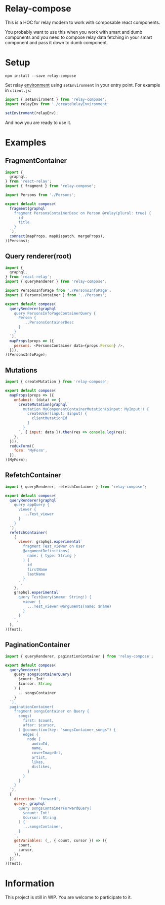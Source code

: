 # Relay-compose

This is a HOC for relay modern to work with сomposable react components.

You probably want to use this when you work with smart and dumb components and you need to compose relay data fetching in your smart component and pass it down to dumb component.

# Setup

`npm install --save relay-compose`

Set relay [environment](https://facebook.github.io/relay/docs/relay-environment.html) using `setEnvironment` in your entry point. For example in `client.js`:

```js
import { setEnviroment } from 'relay-compose';
import relayEnv from './createRelayEnvironment'

setEnviroment(relayEnv);
```

And now you are ready to use it.

# Examples
## FragmentContainer

```js
import {
  graphql,
} from 'react-relay';
import { fragment } from 'relay-compose';

import Persons from './Persons';

export default compose(
  fragment(graphql`
    fragment PersonsContainerDesc on Person @relay(plural: true) {
      id
      title
    }
  `),
  connect(mapProps, mapDispatch, mergeProps),
)(Persons);
```

## Query renderer(root)

```js
import {
  graphql,
} from 'react-relay';
import { queryRenderer } from 'relay-compose';

import PersonsInfoPage from './PersonsInfoPage';
import { PersonsContainer } from '../Persons';

export default compose(
  queryRenderer(graphql`
    query PersonsInfoPageContainerQuery {
      Person {
        ...PersonsContainerDesc
      }
    }
  `),
  mapProps(props => ({
    persons: <PersonsContainer data={props.Person} />,
  })),
)(PersonsInfoPage);
```

## Mutations

```js
import { createMutation } from 'relay-compose';

export default compose(
  mapProps(props => ({
    onSubmit: (data) => {
      createMutation(graphql`
        mutation MyComponentContainerMutation($input: MyInput!) {
          createUser(input: $input) {
            clientMutationId
          }
        }
      `, { input: data }).then(res => console.log(res);
    },
  })),
  reduxForm({
    form: 'MyForm',
  }),
)(MyForm);
```

## RefetchContainer

```js
import { queryRenderer, refetchContainer } from 'relay-compose';

export default compose(
  queryRenderer(graphql`
    query appQuery {
      viewer {
        ...Test_viewer
      }
    }
  `),
  refetchContainer(
    {
      viewer: graphql.experimental`
        fragment Test_viewer on User
        @argumentDefinitions(
          name: { type: String }
        ) {
          id
          firstName
          lastName
        }
      `,
    },
    graphql.experimental`
      query TestQuery($name: String!) {
        viewer {
          ...Test_viewer @arguments(name: $name)
        }
      }
    `,
  ),
)(Test);
```

## PaginationContainer

```js
import { queryRenderer, paginationContainer } from 'relay-compose';

export default compose(
  queryRenderer(
    query songsContainerQuery(
      $count: Int!
      $cursor: String
    ) {
      ...songsContainer
    }
  `),
  paginationContainer(
    fragment songsContainer on Query {
      songs(
        first: $count,
        after: $cursor,
      ) @connection(key: "songsContainer_songs") {
        edges {
          node {
            audioId,
            name,
            coverImageUrl,
            artist,
            likes,
            dislikes,
          }
        }
      }
    }
  `),
  {
    direction: 'forward',
    query: graphql`
      query songsContainerForwardQuery(
        $count: Int!
        $cursor: String
      ) {
        ...songsContainer,
      }
    `,
    getVariables: (_, { count, cursor }) => ({
      count,
      cursor,
    }),
  }),
)(Test);
```

# Information
This project is still in WIP. You are welcome to participate to it.